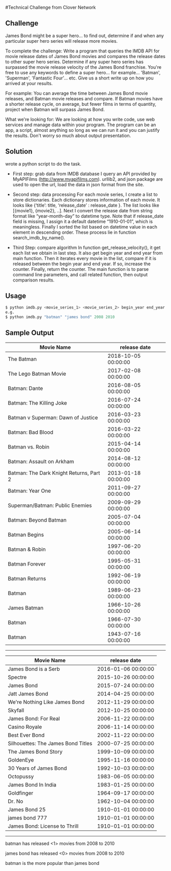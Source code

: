#Technical Challenge from Clover Network
## Challenge
James Bond might be a super hero... to find out, determine if and when any particular super hero series will release more movies.

To complete the challenge: Write a program that queries the IMDB API for movie release dates of James Bond movies and compares the release dates to other super hero series. Determine if any super hero series has surpassed the movie release velocity of the James Bond franchise. You're free to use any keywords to define a super hero... for example... 'Batman', 'Superman', 'Fantastic Four'... etc.
Give us a short write up on how you arrived at your results.

For example: You can average the time between James Bond movie releases, and Batman movie releases and compare. If Batman movies have a shorter release cycle, on average, but fewer films in terms of quantity, project when Batman will surpass James Bond.

What we're looking for: We are looking at how you write code, use web services and manage data within your program. The program can be an app, a script, almost anything so long as we can run it and you can justify the results. Don't worry so much about output presentation.


## Solution
wrote a python script to do the task.
* First step: grab data from IMDB database
I query an API provided by MyAPIFilms (http://www.myapifilms.com). urllib2, and json package are used to open the url, load the data in json format from the site.
* Second step: data processing
For each movie series, I create a list to store dictionaries. Each dictionary stores information of each movie. It looks like {‘title’: title, ‘release_date’ : release_date }. The list looks like [{movie1}, {movie2}, ..]. Next I convert the release date from string format like “year-month-day” to datetime type. Note that if release_date field is missing, I assign it a default datetime “1910-01-01”, which is meaningless. Finally I sorted the list based on datetime value in each element in descending order. These process lie in function search_imdb_by_name().

* Third Step: compare algorithm
In function get_release_velocity(), it get each list we obtain in last step. It also get begin year and end year from main function. Then it iterates every movie in the list, compare if it is released between the begin year and end year. If so, increase the counter. Finally, return the counter. The main function is to parse command line parameters, and call related function, then output comparison results.

## Usage
``` python
$ python imdb.py <movie_series_1> <movie_series_2> begin_year end_year
e.g.
$ python imdb.py "batman" "james bond" 2008 2010
```
## Sample Output
Movie Name | release date 
--- | ---
The Batman | 2018-10-05 00:00:00
The Lego Batman Movie | 2017-02-08 00:00:00
Batman: Dante | 2016-08-05 00:00:00
Batman: The Killing Joke | 2016-07-24 00:00:00
Batman v Superman: Dawn of Justice | 2016-03-23 00:00:00
Batman: Bad Blood | 2016-03-22 00:00:00
Batman vs. Robin | 2015-04-14 00:00:00
Batman: Assault on Arkham | 2014-08-12 00:00:00
Batman: The Dark Knight Returns, Part 2 | 2013-01-18 00:00:00
Batman: Year One | 2011-09-27 00:00:00
Superman/Batman: Public Enemies | 2009-09-29 00:00:00
Batman: Beyond Batman|2005-07-04 00:00:00
Batman Begins|2005-06-14 00:00:00
Batman & Robin|1997-06-20 00:00:00
Batman Forever|1995-05-31 00:00:00
Batman Returns|1992-06-19 00:00:00
Batman|1989-06-23 00:00:00
James Batman|1966-10-26 00:00:00
Batman|1966-07-30 00:00:00
Batman|1943-07-16 00:00:00
****************************************************************************************************

Movie Name | release date 
--- | ---
James Bond is a Serb|2016-01-06 00:00:00
Spectre|2015-10-26 00:00:00
James Bond |2015-07-24 00:00:00
Jatt James Bond|2014-04-25 00:00:00
We're Nothing Like James Bond|2012-11-29 00:00:00
Skyfall|2012-10-25 00:00:00
James Bond: For Real|2006-11-22 00:00:00
Casino Royale|2006-11-14 00:00:00
Best Ever Bond|2002-11-22 00:00:00
Silhouettes: The James Bond Titles|2000-07-25 00:00:00
The James Bond Story|1999-10-09 00:00:00
GoldenEye|1995-11-16 00:00:00
30 Years of James Bond|1992-10-03 00:00:00
Octopussy|1983-06-05 00:00:00
James Bond In India|1983-01-25 00:00:00
Goldfinger|1964-09-17 00:00:00
Dr. No |1962-10-04 00:00:00
James Bond 25|1910-01-01 00:00:00
james bond 777|1910-01-01 00:00:00
James Bond: License to Thrill|1910-01-01 00:00:00
****************************************************************************************************


batman has released <1> movies from 2008 to 2010

james bond has released <0> movies from 2008 to 2010

batman is the more popular than james bond



